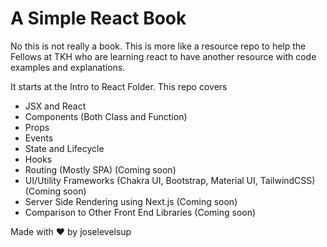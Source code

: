 # A Simple React Book

No this is not really a book. This is more like a resource repo to help the Fellows at TKH who are learning react to have another resource with code examples and explanations.

It starts at the Intro to React Folder. This repo covers

- JSX and React
- Components (Both Class and Function)
- Props
- Events
- State and Lifecycle
- Hooks
- Routing (Mostly SPA) (Coming soon)
- UI/Utility Frameworks (Chakra UI, Bootstrap, Material UI, TailwindCSS) (Coming soon)
- Server Side Rendering using Next.js (Coming soon)
- Comparison to Other Front End Libraries (Coming soon)

Made with ❤️ by joselevelsup
